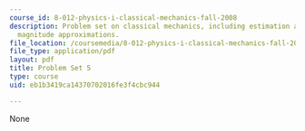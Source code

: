 ```yaml
---
course_id: 8-012-physics-i-classical-mechanics-fall-2008
description: Problem set on classical mechanics, including estimation and order of
  magnitude approximations.
file_location: /coursemedia/8-012-physics-i-classical-mechanics-fall-2008/eb1b3419ca14370702016fe3f4cbc944_ps5.pdf
file_type: application/pdf
layout: pdf
title: Problem Set 5
type: course
uid: eb1b3419ca14370702016fe3f4cbc944

---
```

None